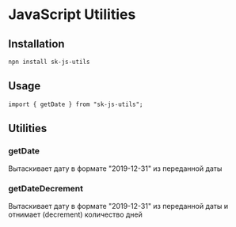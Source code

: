 # JavaScript Utilities

## Installation

`npn install sk-js-utils`

## Usage

`import { getDate } from "sk-js-utils";`

## Utilities

### getDate

Вытаскивает дату в формате "2019-12-31" из переданной даты

### getDateDecrement

Вытаскивает дату в формате "2019-12-31" из переданной даты и отнимает (decrement) количество дней
